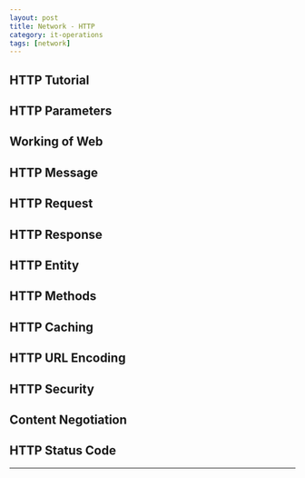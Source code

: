 ```yaml
---
layout: post
title: Network - HTTP
category: it-operations
tags: [network]
---
```


## HTTP Tutorial



## HTTP Parameters



## Working of Web



## HTTP Message



## HTTP Request



## HTTP Response



## HTTP Entity



## HTTP Methods



## HTTP Caching



## HTTP URL Encoding



## HTTP Security



## Content Negotiation



## HTTP Status Code



---